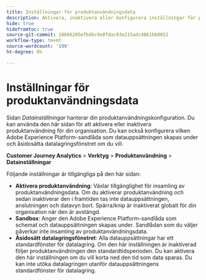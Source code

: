 ```yaml
---
title: Inställningar för produktanvändningsdata
description: Aktivera, inaktivera eller konfigurera inställningar för produktanvändning.
hide: true
hidefromtoc: true
source-git-commit: 18686285efbdbc9e8fdac93e215adc4061bb0022
workflow-type: tm+mt
source-wordcount: '199'
ht-degree: 0%

---
```


# Inställningar för produktanvändningsdata

Sidan _Datainställningar_ hanterar din produktanvändningskonfiguration. Du kan använda den här sidan för att aktivera eller inaktivera produktanvändning för din organisation. Du kan också konfigurera vilken Adobe Experience Platform-sandlåda som datauppsättningen skapas under och åsidosätta datalagringsfönstret om du vill.

**Customer Journey Analytics** > **Verktyg** > **Produktanvändning** > **Datainställningar**

Följande inställningar är tillgängliga på den här sidan:

* **Aktivera produktanvändning**: Växlar tillgänglighet för insamling av produktanvändningsdata. Om du aktiverar produktanvändning och sedan inaktiverar den i framtiden tas inte datauppsättningen, anslutningen och datavyn bort. Spärra/knip är inaktiverat globalt för din organisation när den är avstängd.
* **Sandbox**: Anger den Adobe Experience Platform-sandlåda som schemat och datauppsättningen skapas under. Sandlådan som du väljer påverkar inte insamling av produktanvändningsdata.
* **Åsidosätt datalagringsfönstret**: Alla datauppsättningar har ett standardfönster för datalagring. Om den här inställningen är inaktiverad följer produktanvändningen den standardtidsperioden. Du kan aktivera den här inställningen om du vill korta ned den tid som data sparas. Du kan inte utöka datalagringen utanför datauppsättningens standardfönster för datalagring.
